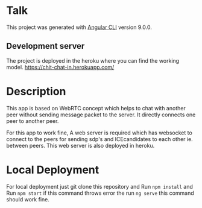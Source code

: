 # Talk

This project was generated with [Angular CLI](https://github.com/angular/angular-cli) version 9.0.0.

## Development server

The project is deployed in the heroku where you can find the working model.
https://chit-chat-in.herokuapp.com/

# Description

This app is based on WebRTC concept which helps to chat with another peer without sending message packet to the server. It directly connects one peer to another peer.

For this app to work fine, A web server is required which has websocket to connect to the peers for sending sdp's and ICEcandidates to each other ie. between peers.
This web server is also deployed in heroku.

# Local Deployment

For local deployment just git clone this repository and Run `npm install` and Run `npm start` if this command throws error the run `ng serve` this command should work fine.

